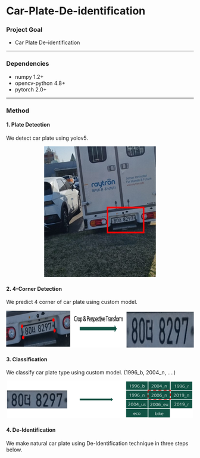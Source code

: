 # Car-Plate-De-identification

### Project Goal
- Car Plate De-identification
--------------

### Dependencies
- numpy 1.2+
- opencv-python 4.8+
- pytorch 2.0+
--------------

### Method
#### 1. Plate Detection
We detect car plate using yolov5.<br>
<p align="center">
  <img src="./results/plate detection.jpg" width="300" height="350"/>
</p>

#### 2. 4-Corner Detection
We predict 4 corner of car plate using custom model.<br>
<p align="center">
  <img src="./results/4 corner detection.png" width="700" height="100"/>
</p>

#### 3. Classification
We classify car plate type using custom model. (1996_b, 2004_n, ....)<br>
<p align="center">
  <img src="./results/classification.png" width="500" height="100"/>
</p>

#### 4. De-Identification
We make natural car plate using De-Identification technique in three steps below.<br>


